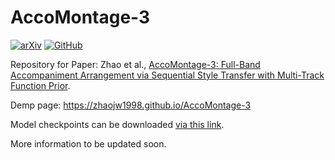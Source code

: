 # AccoMontage-3
[![arXiv](https://img.shields.io/badge/arXiv-2310.16334-brightgreen.svg?logo=arXiv&style=flat-round)](https://arxiv.org/abs/2310.16334)
[![GitHub](https://img.shields.io/badge/GitHub-demo%20page-blue?logo=Github&style=flat-round)](https://zhaojw1998.github.io/AccoMontage-3)


Repository for Paper: Zhao et al., [AccoMontage-3: Full-Band Accompaniment Arrangement via Sequential Style Transfer with Multi-Track Function Prior](https://arxiv.org/abs/2310.16334).

Demp page: https://zhaojw1998.github.io/AccoMontage-3

Model checkpoints can be downloaded [via this link](https://drive.google.com/drive/folders/17yB-Oae_4eGKJmqRS-LB8PwE2rqwZrUu?usp=sharing).

More information to be updated soon.